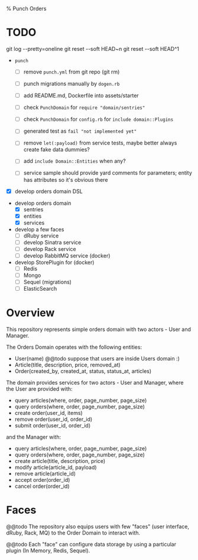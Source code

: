 % Punch Orders

# TODO

git log --pretty=oneline
git reset --soft HEAD~n
git reset --soft HEAD^1

- `punch`
  - [ ] remove `punch.yml` from git repo (git rm)
  - [ ] punch migrations manually by `dogen.rb`
  - [ ] add README.md, Dockerfile into assets/starter
  - [ ] check `PunchDomain` for `require "domain/sentries"`
  - [ ] check `PunchDomain` for `config.rb` for `include domain::Plugins`
  - [ ] generated test as `fail "not implemented yet"`
  - [ ] remove `let(:payload)` from service tests, maybe better always create fake data dummies?
  - [ ] add `include Domain::Entities` when any?
  - [ ] service sample should provide yard comments for parameters; entity has attributes so it's obvious there


- [x] develop orders domain DSL
- develop orders domain
  - [x] sentries
  - [x] entities
  - [x] services
- develop a few faces
  - [ ] dRuby service
  - [ ] develop Sinatra service
  - [ ] develop Rack service
  - [ ] develop RabbitMQ service (docker)
- develop StorePlugin for (docker)
  - [ ] Redis
  - [ ] Mongo
  - [ ] Sequel (migrations)
  - [ ] ElasticSearch

# Overview

This repository represents simple orders domain with two actors - User and Manager.

The Orders Domain operates with the following entities:

- User(name) @@todo suppose that users are inside Users domain :)
- Article(title, description, price, removed_at)
- Order(created_by, created_at, status, status_at, articles)

The domain provides services for two actors - User and Manager, where the User are provided with:

- query articles(where, order, page_number, page_size)
- query orders(where, order, page_number, page_size)
- create order(user_id, items)
- remove order(user_id, order_id)
- submit order(user_id, order_id)

and the Manager with:

- query articles(where, order, page_number, page_size)
- query orders(where, order, page_number, page_size)
- create article(title, description, price)
- modify article(article_id, payload)
- remove article(article_id)
- accept order(order_id)
- cancel order(order_id)

# Faces

@@todo The repository also equips users with few "faces" (user interface, dRuby, Rack, MQ) to the Order Domain to interact with.

@@todo Each "face" can configure data storage by using a particular plugin (In Memory, Redis, Sequel).
